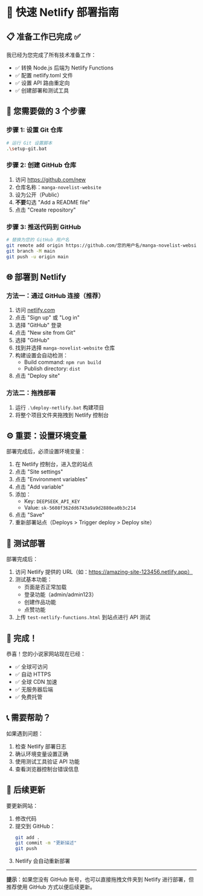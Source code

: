 # 🚀 快速 Netlify 部署指南

## 📋 准备工作已完成 ✅

我已经为您完成了所有技术准备工作：
- ✅ 转换 Node.js 后端为 Netlify Functions
- ✅ 配置 netlify.toml 文件
- ✅ 设置 API 路由重定向
- ✅ 创建部署和测试工具

## 🎯 您需要做的 3 个步骤

### 步骤 1: 设置 Git 仓库
```bash
# 运行 Git 设置脚本
.\setup-git.bat
```

### 步骤 2: 创建 GitHub 仓库
1. 访问 https://github.com/new
2. 仓库名称：`manga-novelist-website`
3. 设为公开（Public）
4. **不要**勾选 "Add a README file"
5. 点击 "Create repository"

### 步骤 3: 推送代码到 GitHub
```bash
# 替换为您的 GitHub 用户名
git remote add origin https://github.com/您的用户名/manga-novelist-website.git
git branch -M main
git push -u origin main
```

## 🌐 部署到 Netlify

### 方法一：通过 GitHub 连接（推荐）
1. 访问 [netlify.com](https://netlify.com)
2. 点击 "Sign up" 或 "Log in"
3. 选择 "GitHub" 登录
4. 点击 "New site from Git"
5. 选择 "GitHub"
6. 找到并选择 `manga-novelist-website` 仓库
7. 构建设置会自动检测：
   - Build command: `npm run build`
   - Publish directory: `dist`
8. 点击 "Deploy site"

### 方法二：拖拽部署
1. 运行 `.\deploy-netlify.bat` 构建项目
2. 将整个项目文件夹拖拽到 Netlify 控制台

## ⚙️ 重要：设置环境变量

部署完成后，必须设置环境变量：

1. 在 Netlify 控制台，进入您的站点
2. 点击 "Site settings"
3. 点击 "Environment variables"
4. 点击 "Add variable"
5. 添加：
   - Key: `DEEPSEEK_API_KEY`
   - Value: `sk-5608f362dd6743a9a9d2880ea0b3c214`
6. 点击 "Save"
7. 重新部署站点（Deploys > Trigger deploy > Deploy site）

## 🧪 测试部署

部署完成后：

1. 访问 Netlify 提供的 URL（如：https://amazing-site-123456.netlify.app）
2. 测试基本功能：
   - 页面是否正常加载
   - 登录功能（admin/admin123）
   - 创建作品功能
   - 点赞功能
3. 上传 `test-netlify-functions.html` 到站点进行 API 测试

## 🎉 完成！

恭喜！您的小说家网站现在已经：
- ✅ 全球可访问
- ✅ 自动 HTTPS
- ✅ 全球 CDN 加速
- ✅ 无服务器后端
- ✅ 免费托管

## 📞 需要帮助？

如果遇到问题：
1. 检查 Netlify 部署日志
2. 确认环境变量设置正确
3. 使用测试工具验证 API 功能
4. 查看浏览器控制台错误信息

## 🔄 后续更新

要更新网站：
1. 修改代码
2. 提交到 GitHub：
   ```bash
   git add .
   git commit -m "更新描述"
   git push
   ```
3. Netlify 会自动重新部署

---

**提示**：如果您没有 GitHub 账号，也可以直接拖拽文件夹到 Netlify 进行部署，但推荐使用 GitHub 方式以便后续更新。
